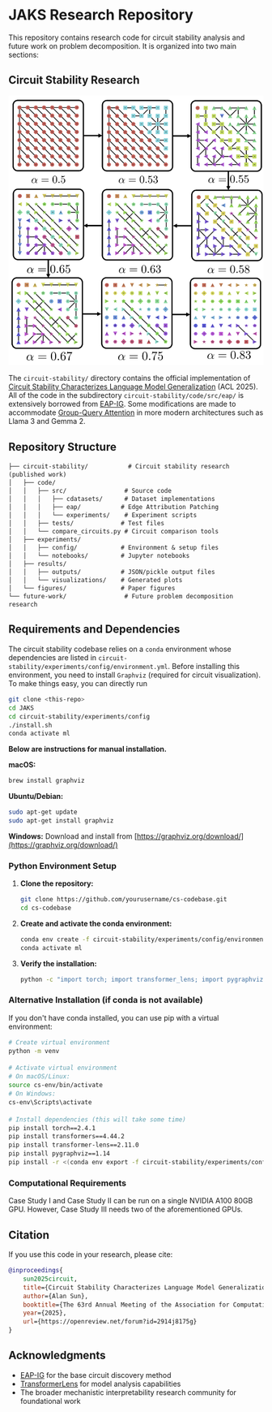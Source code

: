 # JAKS Research Repository

This repository contains research code for circuit stability analysis and future work on problem decomposition. It is organized into two main sections:

## Circuit Stability Research

![Cover figure for circuit stability.](circuit-stability/figures/circuit-stability.png)

The `circuit-stability/` directory contains the official implementation of [Circuit Stability Characterizes Language Model Generalization](https://arxiv.org/abs/2505.24731) (ACL 2025). All of the code in the subdirectory `circuit-stability/code/src/eap/` is extensively borrowed from [EAP-IG](https://github.com/hannamw/eap-ig). Some modifications are made to accommodate [Group-Query Attention](https://arxiv.org/abs/2305.13245) in more modern architectures such as Llama 3 and Gemma 2.

## Repository Structure

```
├── circuit-stability/           # Circuit stability research (published work)
│   ├── code/
│   │   ├── src/                # Source code
│   │   │   ├── cdatasets/      # Dataset implementations
│   │   │   ├── eap/           # Edge Attribution Patching
│   │   │   └── experiments/    # Experiment scripts
│   │   ├── tests/             # Test files
│   │   └── compare_circuits.py # Circuit comparison tools
│   ├── experiments/
│   │   ├── config/            # Environment & setup files
│   │   └── notebooks/         # Jupyter notebooks
│   ├── results/
│   │   ├── outputs/           # JSON/pickle output files
│   │   └── visualizations/    # Generated plots
│   └── figures/               # Paper figures
└── future-work/                # Future problem decomposition research
``` 

## Requirements and Dependencies

The circuit stability codebase relies on a `conda` environment whose dependencies are listed in `circuit-stability/experiments/config/environment.yml`. Before installing this environment, you need to install `Graphviz` (required for circuit visualization). To make things easy, you can directly run 

```bash
git clone <this-repo>
cd JAKS
cd circuit-stability/experiments/config
./install.sh
conda activate ml
```

**Below are instructions for manual installation.**

**macOS:**
```bash
brew install graphviz
```
**Ubuntu/Debian:**
```bash
sudo apt-get update
sudo apt-get install graphviz
```
**Windows:**
Download and install from [https://graphviz.org/download/](https://graphviz.org/download/)

### Python Environment Setup

1. **Clone the repository:**
   ```bash
   git clone https://github.com/yourusername/cs-codebase.git
   cd cs-codebase
   ```

2. **Create and activate the conda environment:**
   ```bash
   conda env create -f circuit-stability/experiments/config/environment.yml
   conda activate ml
   ```

3. **Verify the installation:**
   ```bash
   python -c "import torch; import transformer_lens; import pygraphviz; print('All dependencies installed successfully!')"
   ```

### Alternative Installation (if conda is not available)

If you don't have conda installed, you can use pip with a virtual environment:

```bash
# Create virtual environment
python -m venv 

# Activate virtual environment
# On macOS/Linux:
source cs-env/bin/activate
# On Windows:
cs-env\Scripts\activate

# Install dependencies (this will take some time)
pip install torch==2.4.1
pip install transformers==4.44.2
pip install transformer-lens==2.11.0
pip install pygraphviz==1.14
pip install -r <(conda env export -f circuit-stability/experiments/config/environment.yml | grep "pip:" -A 1000 | tail -n +2 | sed 's/^      - //')
```

### Computational Requirements

Case Study I and Case Study II can be run on a single NVIDIA A100 80GB GPU. However, Case Study III needs two of the aforementioned GPUs.


## Citation

If you use this code in your research, please cite:

```bibtex
@inproceedings{
    sun2025circuit,
    title={Circuit Stability Characterizes Language Model Generalization},
    author={Alan Sun},
    booktitle={The 63rd Annual Meeting of the Association for Computational Linguistics},
    year={2025},
    url={https://openreview.net/forum?id=2914j8175g}
}
```

## Acknowledgments

- [EAP-IG](https://github.com/hannamw/eap-ig) for the base circuit discovery method
- [TransformerLens](https://github.com/neelnanda-io/TransformerLens) for model analysis capabilities
- The broader mechanistic interpretability research community for foundational work 


